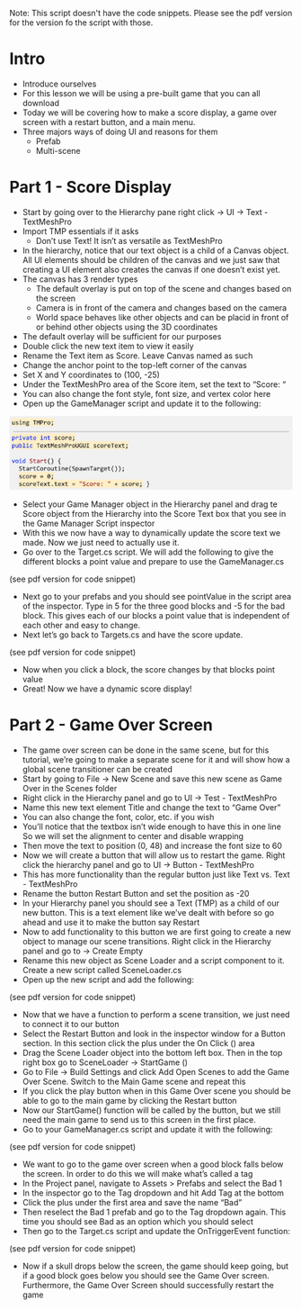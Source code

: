 Note: This script doesn't have the code snippets. Please see the pdf version for the version fo the script with those. 

# Intro
- Introduce ourselves 
- For this lesson we will be using a pre-built game that you can all download
- Today we will be covering how to make a score display, a game over screen with a restart button, and a main menu. 
- Three majors ways of doing UI and reasons for them
    - Prefab
    - Multi-scene

# Part 1 - Score Display
- Start by going over to the Hierarchy pane right click → UI → Text - TextMeshPro
- Import TMP essentials if it asks
    - Don’t use Text! It isn’t as versatile as TextMeshPro
- In the hierarchy, notice that our text object is a child of a Canvas object. All UI elements should be children of the canvas and we just saw that creating a UI element also creates the canvas if one doesn’t exist yet. 
- The canvas has 3 render types
    - The default overlay is put on top of the scene and changes based on the screen
    - Camera is in front of the camera and changes based on the camera
    - World space behaves like other objects and can be placid in front of or behind other objects using the 3D coordinates
- The default overlay will be sufficient for our purposes
- Double click the new text item to view it easily
- Rename the Text item as Score. Leave Canvas named as such
- Change the anchor point to the top-left corner of the canvas
- Set X and Y coordinates to (100, -25)
- Under the TextMeshPro area of the Score item, set the text to “Score: “
- You can also change the font style, font size, and vertex color here
- Open up the GameManager script and update it to the following:

![Code snippet 1](codeSnippetImages/scoreDisplay1.png)


- Select your Game Manager object in the Hierarchy panel and drag te Score object from the Hierarchy into the Score Text box that you see in the Game Manager Script inspector
- With this we now have a way to dynamically update the score text we made. Now we just need to actually use it.
- Go over to the Target.cs script. We will add the following to give the different blocks a point value and prepare to use the GameManager.cs

(see pdf version for code snippet)

- Next go to your prefabs and you should see pointValue in the script area of the inspector. Type in 5 for the three good blocks and -5 for the bad block. This gives each of our blocks a point value that is independent of each other and easy to change.
- Next let’s go back to Targets.cs and have the score update.

(see pdf version for code snippet)

- Now when you click a block, the score changes by that blocks point value
- Great! Now we have a dynamic score display!

# Part 2 - Game Over Screen
- The game over screen can be done in the same scene, but for this tutorial, we’re going to make a separate scene for it and will show how a global scene transitioner can be created
- Start by going to File -> New Scene and save this new scene as Game Over in the Scenes folder
- Right click in the Hierarchy panel and go to UI →  Test - TextMeshPro
- Name this new text element Title and change the text to “Game Over”
- You can also change the font, color, etc. if you wish
- You’ll notice that the textbox isn’t wide enough to have this in one line So we will set the alignment to center and disable wrapping
- Then move the text to position (0, 48) and increase the font size to 60
- Now we will create a button that will allow us to restart the game. Right click the hierarchy panel and go to UI →  Button - TextMeshPro
- This has more functionality than the regular button just like Text vs. Text - TextMeshPro
- Rename the button Restart Button and set the position as -20
- In your Hierarchy panel you should see a Text (TMP) as a child of our new button. This is a text element like we’ve dealt with before so go ahead and use it to make the button say Restart
- Now to add functionality to this button we are first going to create a new object to manage our scene transitions. Right click in the Hierarchy panel and go to → Create Empty
- Rename this new object as Scene Loader and a script component to it. Create a new script called SceneLoader.cs
- Open up the new script and add the following:

(see pdf version for code snippet)

- Now that we have a function to perform a scene transition, we just need to connect it to our button
- Select the Restart Button and look in the inspector window for a Button section. In this section click the plus under the On Click () area
- Drag the Scene Loader object into the bottom left box. Then in the top right box go to SceneLoader → StartGame ()
- Go to File → Build Settings and click Add Open Scenes to add the Game Over Scene. Switch to the Main Game scene and repeat this
- If you click the play button when in this Game Over scene you should be able to go to the main game by clicking the Restart button
- Now our StartGame() function will be called by the button, but we still need the main game to send us to this screen in the first place. 
- Go to your GameManager.cs script and update it with the following:

(see pdf version for code snippet)

- We want to go to the game over screen when a good block falls below the screen. In order to do this we will make what’s called a tag
- In the Project panel, navigate to Assets > Prefabs and select the Bad 1
- In the inspector go to the Tag dropdown and hit Add Tag at the bottom
- Click the plus under the first area and save the name “Bad”
- Then reselect the Bad 1 prefab and go to the Tag dropdown again. This time you should see Bad as an option which you should select
- Then go to the Target.cs script and update the OnTriggerEvent function:

(see pdf version for code snippet)

- Now if a skull drops below the screen, the game should keep going, but if a good block goes below you should see the Game Over screen. Furthermore, the Game Over Screen should successfully restart the game

